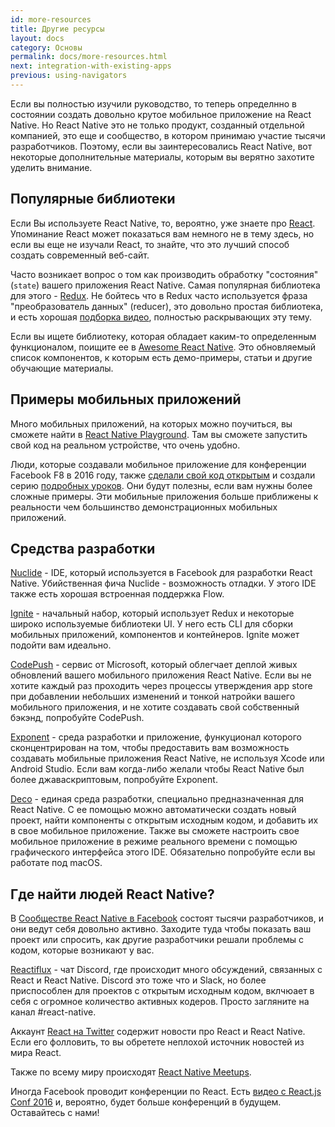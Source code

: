 ```yaml
---
id: more-resources
title: Другие ресурсы
layout: docs
category: Основы
permalink: docs/more-resources.html
next: integration-with-existing-apps
previous: using-navigators
---
```


Если вы полностью изучили руководство, то теперь определнно в состоянии создать довольно крутое мобильное приложение на React Native. Но React Native это не только продукт, созданный отдельной компанией, это еще и сообщество, в котором принимаю участие тысячи разработчиков. Поэтому, если вы заинтересовались React Native, вот некоторые дополнительные материалы, которым вы верятно захотите уделить внимание.

## Популярные библиотеки

Если Вы используете React Native, то, вероятно, уже знаете про [React](https://facebook.github.io/react/). Упоминание React может показаться вам немного не в тему здесь, но если вы еще не изучали React, то знайте, что это лучший способ создать современный веб-сайт.

Часто возникает вопрос о том как производить обработку "состояния" (`state`) вашего приложения React Native. Самая популярная библиотека для этого - [Redux](http://redux.js.org/). Не бойтесь что в Redux часто используется фраза "преобразователь данных" (reducer), это довольно простая библиотека, и есть хорошая [подборка видео](https://egghead.io/courses/getting-started-with-redux), полностью раскрывающих эту тему.

Если вы ищете библиотеку, которая обладает каким-то определенным функционалом, поищите ее в [Awesome React Native](https://github.com/jondot/awesome-react-native). Это обновляемый список компонентов, к которым есть демо-примеры, статьи и другие обучающие материалы.

## Примеры мобильных приложений

Много мобильных приложений, на которых можно поучиться, вы сможете найти в [React Native Playground](https://rnplay.org/apps/picks). Там вы сможете запустить свой код на реальном устройстве, что очень удобно.

Люди, которые создавали мобильное приложение для конференции Facebook F8 в 2016 году, также [сделали свой код открытым](https://github.com/fbsamples/f8app) и создали серию [подробных уроков](http://makeitopen.com/tutorials/building-the-f8-app/planning/). Они будут полезны, если вам нужны более сложные примеры. Эти мобильные приложения больше приближены к реальности чем большинство демонстрационных мобильных приложений.

## Средства разработки

[Nuclide](https://nuclide.io/) - IDE, который используется в Facebook для разработки React Native. Убийственная фича Nuclide - возможность отладки. У этого IDE также есть хорошая встроенная поддержка Flow.

[Ignite](https://github.com/infinitered/ignite) - начальный набор, который использует Redux и некоторые широко используемые библиотеки UI. У него есть CLI для сборки мобильных приложений, компонентов и контейнеров. Ignite может подойти вам идеально.

[CodePush](https://microsoft.github.io/code-push/) - сервис от Microsoft, который облегчает деплой живых обновлений вашего мобильного приложения React Native. Если вы не хотите каждый раз проходить через процессы утверждения app store при добавлении небольших изменений и тонкой натройки вашего мобильного приложения, и не хотите создавать свой собственный бэкэнд, попробуйте CodePush.

[Exponent](http://docs.getexponent.com/versions/v6.0.0/index.html) - среда разработки и приложение, функуционал которого сконцентрирован на том, чтобы предоставить вам возможность создавать мобильные приложения React Native, не используя Xcode или Android Studio. Если вам когда-либо желали чтобы React Native был более джаваскриптовым, попробуйте Exponent.

[Deco](https://www.decosoftware.com/) - единая среда разработки, специально предназначенная для React Native. С ее помощью можно автоматически создать новый проект, найти компоненты с открытым исходным кодом, и добавить их в свое мобильное приложение. Также вы сможете настроить свое мобильное приложение в режиме реального времени с помощью графического интерфейса этого IDE. Обязательно попробуйте если вы работате под macOS.

## Где найти людей React Native?

В [Сообществе React Native в Facebook](https://www.facebook.com/groups/react.native.community) состоят тысячи разработчиков, и они ведут себя довольно активно. Заходите туда чтобы показать ваш проект или спросить, как другие разработчики решали проблемы с кодом, которые возникают у вас.

[Reactiflux](https://discord.gg/0ZcbPKXt5bZjGY5n) - чат Discord, где происходит много обсуждений, связанных с React и React Native. Discord это тоже что и Slack, но более приспособлен для проектов с открытым исходным кодом, вклчюает в себя с огромное количество активных кодеров. Просто загляните на канал #react-native.

Аккаунт [React на Twitter](https://twitter.com/reactjs) содержит новости про React и React Native. Если его фолловить, то вы обретете неплохой источник новостей из мира React.

Также по всему миру происходят [React Native Meetups](http://www.meetup.com/topics/react-native/).

Иногда Facebook проводит конференции по React. Есть [видео с React.js Conf 2016](https://www.youtube.com/playlist?list=PLb0IAmt7-GS0M8Q95RIc2lOM6nc77q1IY) и, вероятно, будет больше конференций в будущем. Оставайтесь с нами!
